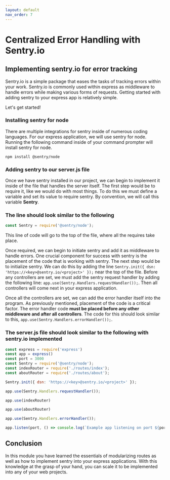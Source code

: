 ```yaml
---
layout: default
nav_order: 7
---
```



# Centralized Error Handling with Sentry.io

## Implementing sentry.io for error tracking

Sentry.io is a simple package that eases the tasks of tracking errors within your work. Sentry.io is commonly used within express as middleware to handle errors while making various forms of requests. Getting started with adding sentry to your express app is relatively simple.

Let's get started!

### Installing sentry for node

There are multiple integrations for sentry inside of numerous coding languages. For our express application, we will use sentry for node. Running the following command inside of your command prompter will install sentry for node.

``` text
npm install @sentry/node
```

### Adding sentry to our server.js file

Once we have sentry installed in our project, we can begin to implement it inside of the file that handles the server itself. The first step would be to require it, like we would do with most things. To do this we must define a variable and set its value to require sentry. By convention, we will call this variable **Sentry**.

### The line should look similar to the following

```javascript
const Sentry = require('@sentry/node');
```

This line of code will go to the top of the file, where all the requires take place.

Once required, we can begin to initiate sentry and add it as middleware to handle errors. One crucial component for success with sentry is the placement of the code that is working with sentry. The next step would be to initialize sentry. We can do this by adding the line ```Sentry.init({ dsn: 'https://<key>@sentry.io/<project>' });``` near the top of the file. Before any controllers are set, we must add the sentry request handler by adding the following line: ```app.use(Sentry.Handlers.requestHandler());```. Then all controllers will come next in your express application.

Once all the controllers are set, we can add the error handler itself into the program. As previously mentioned, placement of the code is a critical factor. The error handler code **must be placed before any other middleware and after all controllers**. The code for this should look similar to this,  ```app.use(Sentry.Handlers.errorHandler());```.

### The server.js file should look similar to the following with sentry.io implemented

```javascript
const express = require('express')
const app = express()
const port = 3000
const Sentry = require('@sentry/node');
const indexRouter = require('./routes/index');
const aboutRouter = require('./routes/about');

Sentry.init({ dsn: 'https://<key>@sentry.io/<project>' });

app.use(Sentry.Handlers.requestHandler());

app.use(indexRouter)

app.use(aboutRouter)

app.use(Sentry.Handlers.errorHandler());

app.listen(port, () => console.log(`Example app listening on port ${port}!`))
```

## Conclusion

In this module you have learned the essentials of modularizing routes as well as how to implement sentry into your express applications. With this knowledge at the grasp of your hand, you can scale it to be implemented into any of your web projects.
